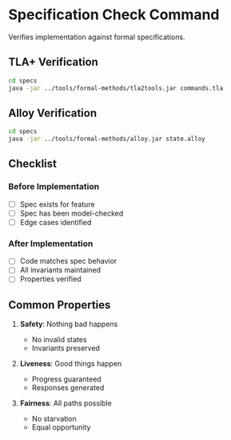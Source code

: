 # Specification Check Command

Verifies implementation against formal specifications.

## TLA+ Verification

```bash
cd specs
java -jar ../tools/formal-methods/tla2tools.jar commands.tla
```

## Alloy Verification

```bash
cd specs
java -jar ../tools/formal-methods/alloy.jar state.alloy
```

## Checklist

### Before Implementation
- [ ] Spec exists for feature
- [ ] Spec has been model-checked
- [ ] Edge cases identified

### After Implementation
- [ ] Code matches spec behavior
- [ ] All invariants maintained
- [ ] Properties verified

## Common Properties

1. **Safety**: Nothing bad happens
   - No invalid states
   - Invariants preserved

2. **Liveness**: Good things happen
   - Progress guaranteed
   - Responses generated

3. **Fairness**: All paths possible
   - No starvation
   - Equal opportunity
